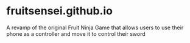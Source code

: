 # fruitsensei.github.io
A revamp of the original Fruit Ninja Game that allows users to use their phone as a controller and move it to control their sword
